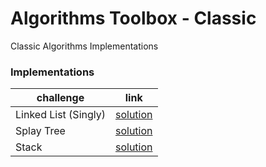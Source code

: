 # Algorithms Toolbox - Classic 
  
Classic Algorithms Implementations


### Implementations

| challenge | link | 
|---|---|
| Linked List (Singly) |  [solution](classic/singly-linked-list) |
| Splay Tree |  [solution](classic/splay-tree) |
| Stack |  [solution](classic/stack) |